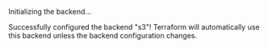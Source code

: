 

Initializing the backend...

Successfully configured the backend "s3"! Terraform will automatically
use this backend unless the backend configuration changes.
